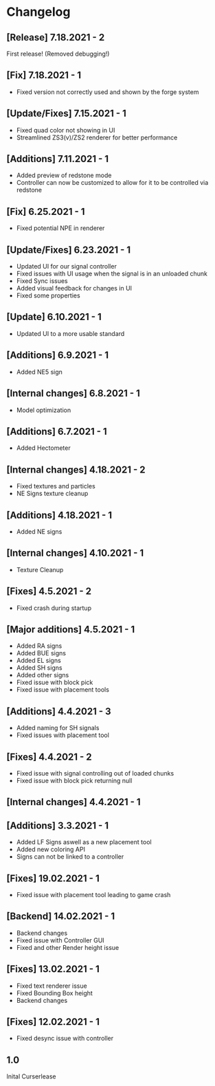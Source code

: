 # Changelog

## [Release] 7.18.2021 - 2

First release! (Removed debugging!)

## [Fix] 7.18.2021 - 1
* Fixed version not correctly used and shown by the forge system

## [Update/Fixes] 7.15.2021 - 1
* Fixed quad color not showing in UI
* Streamlined ZS3(v)/ZS2 renderer for better performance

## [Additions] 7.11.2021 - 1
* Added preview of redstone mode
* Controller can now be customized to allow for it to be controlled via redstone

## [Fix] 6.25.2021 - 1
* Fixed potential NPE in renderer

## [Update/Fixes] 6.23.2021 - 1
* Updated UI for our signal controller
* Fixed issues with UI usage when the signal is in an unloaded chunk
* Fixed Sync issues
* Added visual feedback for changes in UI
* Fixed some properties

## [Update] 6.10.2021 - 1
* Updated UI to a more usable standard

## [Additions] 6.9.2021 - 1
* Added NE5 sign

## [Internal changes] 6.8.2021 - 1
* Model optimization

## [Additions] 6.7.2021 - 1
* Added Hectometer

## [Internal changes] 4.18.2021 - 2
* Fixed textures and particles
* NE Signs texture cleanup

## [Additions] 4.18.2021 - 1
* Added NE signs

## [Internal changes] 4.10.2021 - 1
* Texture Cleanup

## [Fixes] 4.5.2021 - 2
* Fixed crash during startup

## [Major additions] 4.5.2021 - 1
* Added RA signs
* Added BUE signs
* Added EL signs
* Added SH signs
* Added other signs
* Fixed issue with block pick
* Fixed issue with placement tools

## [Additions] 4.4.2021 - 3
* Added naming for SH signals
* Fixed issues with placement tool

## [Fixes] 4.4.2021 - 2
* Fixed issue with signal controlling out of loaded chunks
* Fixed issue with block pick returning null

## [Internal changes] 4.4.2021 - 1

## [Additions] 3.3.2021 - 1

* Added LF Signs aswell as a new placement tool
* Added new coloring API
* Signs can not be linked to a controller

## [Fixes] 19.02.2021 - 1

* Fixed issue with placement tool leading to game crash

## [Backend] 14.02.2021 - 1

* Backend changes
* Fixed issue with Controller GUI
* Fixed and other Render height issue

## [Fixes] 13.02.2021 - 1

* Fixed text renderer issue
* Fixed Bounding Box height
* Backend changes

## [Fixes] 12.02.2021 - 1

* Fixed desync issue with controller

## 1.0

Inital Curserlease

